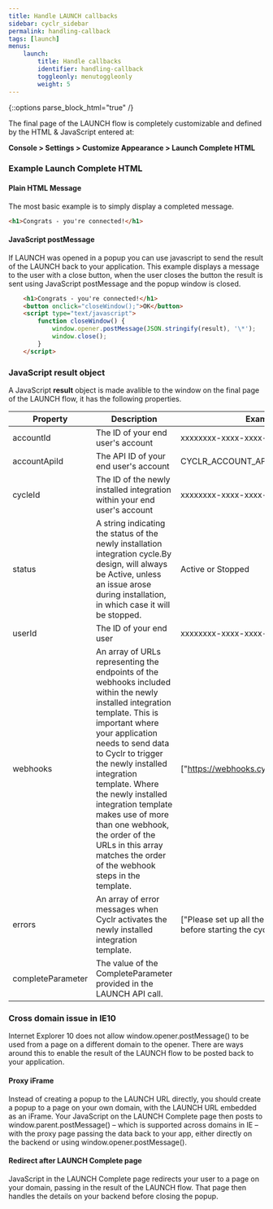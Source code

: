 ```yaml
---
title: Handle LAUNCH callbacks
sidebar: cyclr_sidebar
permalink: handling-callback
tags: [launch]
menus:
    launch:
        title: Handle callbacks
        identifier: handling-callback
        toggleonly: menutoggleonly
        weight: 5
---
```

{::options parse_block_html="true" /}
<section class="card">
The final page of the LAUNCH flow is completely customizable and defined by the HTML &amp; JavaScript entered at:

**Console > Settings > Customize Appearance > Launch Complete HTML**

### Example Launch Complete HTML

#### Plain HTML Message

The most basic example is to simply display a completed message.

```html
<h1>Congrats - you're connected!</h1>
```

#### JavaScript postMessage

If LAUNCH was opened in a popup you can use javascript to send the result of the LAUNCH back to your application. This example displays a message to the user with a close button, when the user closes the button the result is sent using JavaScript postMessage and the popup window is closed.

```html
    <h1>Congrats - you're connected!</h1>
    <button onclick="closeWindow();">OK</button>
    <script type="text/javascript"> 
        function closeWindow() {
            window.opener.postMessage(JSON.stringify(result), '\*');
            window.close(); 
        }
    </script>
```

### JavaScript result object

A JavaScript **result** object is made avalible to the window on the final page of the LAUNCH flow, it has the following properties.

| Property | Description | Example |
| --- | --- | --- |
| accountId | The ID of your end user's account | xxxxxxxx-xxxx-xxxx-xxxx-xxxxxxxxxxxx |
| accountApiId | The API ID of your end user's account | CYCLR_ACCOUNT_API_ID |
| cycleId | The ID of the newly installed integration within your end user's account | xxxxxxxx-xxxx-xxxx-xxxx-xxxxxxxxxxxx |
| status | A string indicating the status of the newly installation integration cycle.By design, will always be Active, unless an issue arose during installation, in which case it will be stopped. | Active or Stopped |
| userId | The ID of your end user | xxxxxxxx-xxxx-xxxx-xxxx-xxxxxxxxxxxx |
| webhooks | An array of URLs representing the endpoints of the webhooks included within the newly installed integration template. This is important where your application needs to send data to Cyclr to trigger the newly installed integration template. Where the newly installed integration template makes use of more than one webhook, the order of the URLs in this array matches the order of the webhook steps in the template. | ["https://webhooks.cyclr.com/Jd78JHd9"] |
| errors | An array of error messages when Cyclr activates the newly installed integration template. | ["Please set up all the steps correctly before starting the cycle."] |
| completeParameter | The value of the CompleteParameter provided in the LAUNCH API call. | |

### Cross domain issue in IE10

Internet Explorer 10 does not allow window.opener.postMessage() to be used from a page on a different domain to the opener. There are ways around this to enable the result of the LAUNCH flow to be posted back to your application.

#### Proxy iFrame

Instead of creating a popup to the LAUNCH URL directly, you should create a popup to a page on your own domain, with the LAUNCH URL embedded as an iFrame. Your JavaScript on the LAUNCH Complete page then posts to window.parent.postMessage() – which is supported across domains in IE – with the proxy page passing the data back to your app, either directly on the backend or using window.opener.postMessage().

#### Redirect after LAUNCH Complete page

JavaScript in the LAUNCH Complete page redirects your user to a page on your domain, passing in the result of the LAUNCH flow. That page then handles the details on your backend before closing the popup.

</section>
